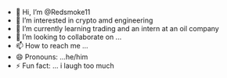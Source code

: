 - 👋 Hi, I’m @Redsmoke11
- 👀 I’m interested in crypto amd engineering 
- 🌱 I’m currently learning trading and an intern at an oil company
- 💞️ I’m looking to collaborate on ...
- 📫 How to reach me ...
- 😄 Pronouns: ...he/him
- ⚡ Fun fact: ... i laugh too much 

<!---
Redsmoke11/Redsmoke11 is a ✨ special ✨ repository because its `README.md` (this file) appears on your GitHub profile.
You can click the Preview link to take a look at your changes.
--->
